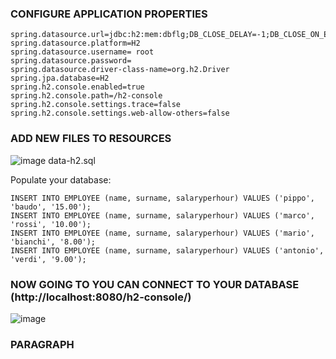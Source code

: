 ### CONFIGURE APPLICATION PROPERTIES

```
spring.datasource.url=jdbc:h2:mem:dbflg;DB_CLOSE_DELAY=-1;DB_CLOSE_ON_EXIT=FALSE
spring.datasource.platform=H2
spring.datasource.username= root
spring.datasource.password=
spring.datasource.driver-class-name=org.h2.Driver
spring.jpa.database=H2
spring.h2.console.enabled=true
spring.h2.console.path=/h2-console
spring.h2.console.settings.trace=false
spring.h2.console.settings.web-allow-others=false
```

### ADD NEW FILES TO RESOURCES 

![image](https://image.ibb.co/nfA0w9/Cattura.png)
data-h2.sql

Populate your database:

```
INSERT INTO EMPLOYEE (name, surname, salaryperhour) VALUES ('pippo', 'baudo', '15.00');
INSERT INTO EMPLOYEE (name, surname, salaryperhour) VALUES ('marco', 'rossi', '10.00');
INSERT INTO EMPLOYEE (name, surname, salaryperhour) VALUES ('mario', 'bianchi', '8.00');
INSERT INTO EMPLOYEE (name, surname, salaryperhour) VALUES ('antonio', 'verdi', '9.00');
```



### NOW GOING TO YOU CAN CONNECT TO YOUR DATABASE (http://localhost:8080/h2-console/)

![image](https://image.ibb.co/gqbFw9/Cattura.png)


### PARAGRAPH

```
 
```
